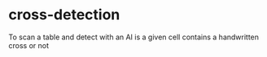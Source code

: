 # cross-detection
To scan a table and detect with an AI is a given cell contains a handwritten cross or not
